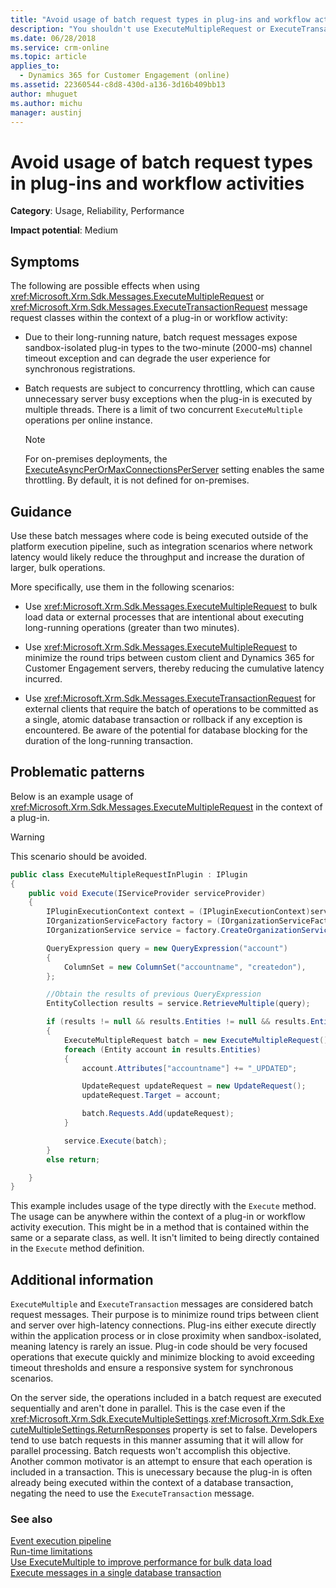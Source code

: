 ```yaml
---
title: "Avoid usage of batch request types in plug-ins and workflow activities | MicrosoftDocs"
description: "You shouldn't use ExecuteMultipleRequest or ExecuteTransactionRequest message request classes within the context of a Dynamics 365 for Customer Engagement plug-in or workflow activity."
ms.date: 06/28/2018
ms.service: crm-online
ms.topic: article
applies_to: 
  - Dynamics 365 for Customer Engagement (online)
ms.assetid: 22360544-c8d8-430d-a136-3d16b409bb13
author: mhuguet
ms.author: michu
manager: austinj
---
```

# Avoid usage of batch request types in plug-ins and workflow activities

**Category**: Usage, Reliability, Performance

**Impact potential**: Medium

<a name='symptoms'></a>

## Symptoms

The following are possible effects when using <xref:Microsoft.Xrm.Sdk.Messages.ExecuteMultipleRequest> or <xref:Microsoft.Xrm.Sdk.Messages.ExecuteTransactionRequest> message request classes within the context of a plug-in or workflow activity:

- Due to their long-running nature, batch request messages expose sandbox-isolated plug-in types to the two-minute (2000-ms) channel timeout exception and can degrade the user experience for synchronous registrations.

- Batch requests are subject to concurrency throttling, which can cause unnecessary server busy exceptions when the plug-in is executed by multiple threads. There is a limit of two concurrent `ExecuteMultiple` operations per online instance.

    > [!NOTE]
    > For on-premises deployments, the [ExecuteAsyncPerOrMaxConnectionsPerServer](/dotnet/api/microsoft.xrm.sdk.deployment.throttlesettings.executeasyncmaxconnectionsperserver) setting enables the same throttling.  By default, it is not defined for on-premises.

<a name='guidance'></a>

## Guidance

Use these batch messages where code is being executed outside of the platform execution pipeline, such as integration scenarios where network latency would likely reduce the throughput and increase the duration of larger, bulk operations.

More specifically, use them in the following scenarios:

- Use <xref:Microsoft.Xrm.Sdk.Messages.ExecuteMultipleRequest> to bulk load data or external processes that are intentional about executing long-running operations (greater than two minutes).

- Use <xref:Microsoft.Xrm.Sdk.Messages.ExecuteMultipleRequest> to minimize the round trips between custom client and Dynamics 365 for Customer Engagement servers, thereby reducing the cumulative latency incurred.

- Use <xref:Microsoft.Xrm.Sdk.Messages.ExecuteTransactionRequest> for external clients that require the batch of operations to be committed as a single, atomic database transaction or rollback if any exception is encountered. Be aware of the potential for database blocking for the duration of the long-running transaction.

<a name='problem'></a>

## Problematic patterns

Below is an example usage of <xref:Microsoft.Xrm.Sdk.Messages.ExecuteMultipleRequest> in the context of a plug-in.

> [!WARNING]
> This scenario should be avoided.

```csharp
public class ExecuteMultipleRequestInPlugin : IPlugin
{
    public void Execute(IServiceProvider serviceProvider)
    {
        IPluginExecutionContext context = (IPluginExecutionContext)serviceProvider.GetService(typeof(IPluginExecutionContext));
        IOrganizationServiceFactory factory = (IOrganizationServiceFactory)serviceProvider.GetService(typeof(IOrganizationServiceFactory));
        IOrganizationService service = factory.CreateOrganizationService(context.UserId);

        QueryExpression query = new QueryExpression("account")
        {
            ColumnSet = new ColumnSet("accountname", "createdon"),
        };

        //Obtain the results of previous QueryExpression
        EntityCollection results = service.RetrieveMultiple(query);

        if (results != null && results.Entities != null && results.Entities.Count > 0)
        {
            ExecuteMultipleRequest batch = new ExecuteMultipleRequest();
            foreach (Entity account in results.Entities)
            {
                account.Attributes["accountname"] += "_UPDATED";

                UpdateRequest updateRequest = new UpdateRequest();
                updateRequest.Target = account;

                batch.Requests.Add(updateRequest);
            }

            service.Execute(batch);
        }
        else return;

    }
}
```

This example includes usage of the type directly with the `Execute` method. The usage can be anywhere within the context of a plug-in or workflow activity execution. This might be in a method that is contained within the same or a separate class, as well. It isn't limited to being directly contained in the `Execute` method definition.

<a name='additional'></a>

## Additional information

`ExecuteMultiple` and `ExecuteTransaction` messages are considered batch request messages. Their purpose is to minimize round trips between client and server over high-latency connections. Plug-ins either execute directly within the application process or in close proximity when sandbox-isolated, meaning latency is rarely an issue. Plug-in code should be very focused operations that execute quickly and minimize blocking to avoid exceeding timeout thresholds and ensure a responsive system for synchronous scenarios.

On the server side, the operations included in a batch request are executed sequentially and aren't done in parallel. This is the case even if the <xref:Microsoft.Xrm.Sdk.ExecuteMultipleSettings>.<xref:Microsoft.Xrm.Sdk.ExecuteMultipleSettings.ReturnResponses> property is set to false. Developers tend to use batch requests in this manner assuming that it will allow for parallel processing. Batch requests won't accomplish this objective. Another common motivator is an attempt to ensure that each operation is included in a transaction. This is unecessary because the plug-in is often already being executed within the context of a database transaction, negating the need to use the `ExecuteTransaction` message.

<a name='seealso'></a>

### See also

[Event execution pipeline](../../developer/event-execution-pipeline.md)<br/>
[Run-time limitations](../../developer/org-service/use-executemultiple-improve-performance-bulk-data-load.md#run-time-limitations)<br/>
[Use ExecuteMultiple to improve performance for bulk data load](../../developer/org-service/use-executemultiple-improve-performance-bulk-data-load.md)<br/>
[Execute messages in a single database transaction](../../developer/org-service/use-messages-request-response-classes-execute-method.md#execute-messages-in-a-single-database-transaction)
